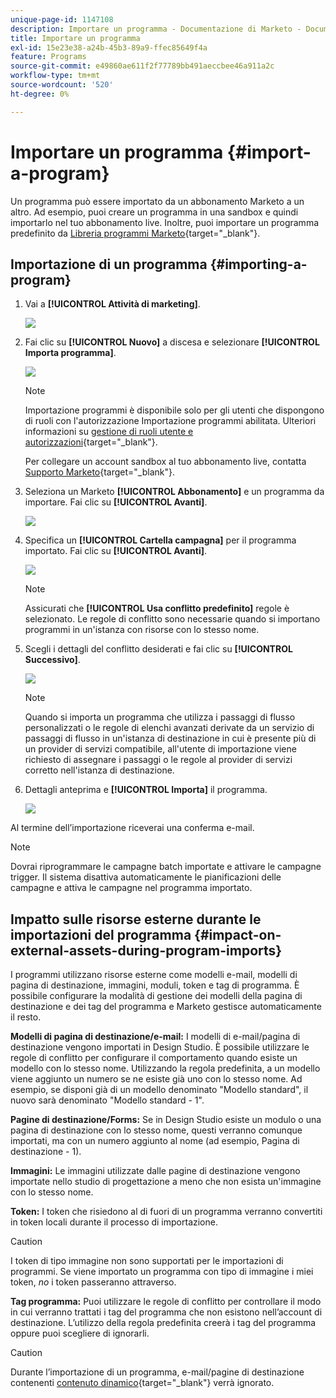 ```yaml
---
unique-page-id: 1147108
description: Importare un programma - Documentazione di Marketo - Documentazione del prodotto
title: Importare un programma
exl-id: 15e23e38-a24b-45b3-89a9-ffec85649f4a
feature: Programs
source-git-commit: e49860ae611f2f77789bb491aeccbee46a911a2c
workflow-type: tm+mt
source-wordcount: '520'
ht-degree: 0%

---
```


# Importare un programma {#import-a-program}

Un programma può essere importato da un abbonamento Marketo a un altro. Ad esempio, puoi creare un programma in una sandbox e quindi importarlo nel tuo abbonamento live. Inoltre, puoi importare un programma predefinito da [Libreria programmi Marketo](/help/marketo/product-docs/core-marketo-concepts/programs/program-library/program-import-library-overview.md){target="_blank"}.

## Importazione di un programma {#importing-a-program}

1. Vai a **[!UICONTROL Attività di marketing]**.

   ![](assets/import-a-program-1.png)

1. Fai clic su **[!UICONTROL Nuovo]** a discesa e selezionare **[!UICONTROL Importa programma]**.

   ![](assets/import-a-program-2.png)

   >[!NOTE]
   >
   >Importazione programmi è disponibile solo per gli utenti che dispongono di ruoli con l&#39;autorizzazione Importazione programmi abilitata. Ulteriori informazioni su [gestione di ruoli utente e autorizzazioni](/help/marketo/product-docs/administration/users-and-roles/managing-user-roles-and-permissions.md){target="_blank"}.
   >
   >Per collegare un account sandbox al tuo abbonamento live, contatta [Supporto Marketo](https://nation.marketo.com/t5/Support/ct-p/Support){target="_blank"}.

1. Seleziona un Marketo **[!UICONTROL Abbonamento]** e un programma da importare. Fai clic su **[!UICONTROL Avanti]**.

   ![](assets/import-a-program-3.png)

1. Specifica un **[!UICONTROL Cartella campagna]** per il programma importato. Fai clic su **[!UICONTROL Avanti]**.

   ![](assets/import-a-program-4.png)

   >[!NOTE]
   >
   >Assicurati che **[!UICONTROL Usa conflitto predefinito]** regole è selezionato. Le regole di conflitto sono necessarie quando si importano programmi in un&#39;istanza con risorse con lo stesso nome.

1. Scegli i dettagli del conflitto desiderati e fai clic su **[!UICONTROL Successivo]**.

   ![](assets/import-a-program-5.png)

   >[!NOTE]
   >
   >Quando si importa un programma che utilizza i passaggi di flusso personalizzati o le regole di elenchi avanzati derivate da un servizio di passaggi di flusso in un&#39;istanza di destinazione in cui è presente più di un provider di servizi compatibile, all&#39;utente di importazione viene richiesto di assegnare i passaggi o le regole al provider di servizi corretto nell&#39;istanza di destinazione.

1. Dettagli anteprima e **[!UICONTROL Importa]** il programma.

   ![](assets/import-a-program-6.png)

Al termine dell’importazione riceverai una conferma e-mail.

>[!NOTE]
>
>Dovrai riprogrammare le campagne batch importate e attivare le campagne trigger. Il sistema disattiva automaticamente le pianificazioni delle campagne e attiva le campagne nel programma importato.

## Impatto sulle risorse esterne durante le importazioni del programma {#impact-on-external-assets-during-program-imports}

I programmi utilizzano risorse esterne come modelli e-mail, modelli di pagina di destinazione, immagini, moduli, token e tag di programma. È possibile configurare la modalità di gestione dei modelli della pagina di destinazione e dei tag del programma e Marketo gestisce automaticamente il resto.

**Modelli di pagina di destinazione/e-mail:** I modelli di e-mail/pagina di destinazione vengono importati in Design Studio. È possibile utilizzare le regole di conflitto per configurare il comportamento quando esiste un modello con lo stesso nome. Utilizzando la regola predefinita, a un modello viene aggiunto un numero se ne esiste già uno con lo stesso nome. Ad esempio, se disponi già di un modello denominato &quot;Modello standard&quot;, il nuovo sarà denominato &quot;Modello standard - 1&quot;.

**Pagine di destinazione/Forms:** Se in Design Studio esiste un modulo o una pagina di destinazione con lo stesso nome, questi verranno comunque importati, ma con un numero aggiunto al nome (ad esempio, Pagina di destinazione - 1).

**Immagini:** Le immagini utilizzate dalle pagine di destinazione vengono importate nello studio di progettazione a meno che non esista un&#39;immagine con lo stesso nome.

**Token:** I token che risiedono al di fuori di un programma verranno convertiti in token locali durante il processo di importazione.

>[!CAUTION]
>
>I token di tipo immagine non sono supportati per le importazioni di programmi. Se viene importato un programma con tipo di immagine i miei token, _no_ i token passeranno attraverso.

**Tag programma:** Puoi utilizzare le regole di conflitto per controllare il modo in cui verranno trattati i tag del programma che non esistono nell’account di destinazione. L’utilizzo della regola predefinita creerà i tag del programma oppure puoi scegliere di ignorarli.

>[!CAUTION]
>
>Durante l’importazione di un programma, e-mail/pagine di destinazione contenenti [contenuto dinamico](/help/marketo/product-docs/personalization/segmentation-and-snippets/segmentation/understanding-dynamic-content.md){target="_blank"} verrà ignorato.
